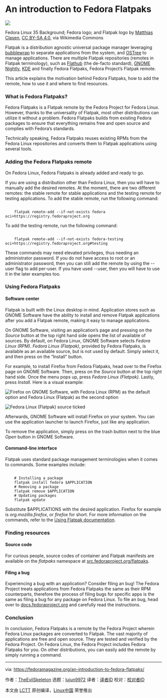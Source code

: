 [#]: subject: "An introduction to Fedora Flatpaks"
[#]: via: "https://fedoramagazine.org/an-introduction-to-fedora-flatpaks/"
[#]: author: "TheEvilSkeleton https://fedoramagazine.org/author/theevilskeleton/"
[#]: collector: "lujun9972"
[#]: translator: " "
[#]: reviewer: " "
[#]: publisher: " "
[#]: url: " "

An introduction to Fedora Flatpaks
======

![][1]

Fedora Linux 35 Background; Fedora logo; and Flatpak logo by [Matthias Clasen][2], [CC BY-SA 4.0][3], via Wikimedia Commons

Flatpak is a distribution agnostic universal package manager leveraging [bubblewrap][4] to separate applications from the system, and [OSTree][5] to manage applications. There are multiple Flatpak repositories (remotes in Flatpak terminology), such as [Flathub][6] (the de-facto standard), [GNOME Nightly][7], [KDE][8] and finally Fedora Flatpaks, Fedora Project’s Flatpak remote.

This article explains the motivation behind Fedora Flatpaks, how to add the remote, how to use it and where to find resources.

### What is Fedora Flatpaks?

Fedora Flatpaks is a Flatpak remote by the Fedora Project for Fedora Linux. However, thanks to the universality of Flatpak, most other distributions can utilize it without a problem. Fedora Flatpaks builds from existing Fedora packages to ensure that everything remains free and open source and complies with Fedora’s standards.

Technically speaking, Fedora Flatpaks reuses existing RPMs from the Fedora Linux repositories and converts them to Flatpak applications using several tools.

### Adding the Fedora Flatpaks remote

On Fedora Linux, Fedora Flatpaks is already added and ready to go.

If you are using a distribution other than Fedora Linux, then you will have to manually add the desired remotes. At the moment, there are two different remotes: the stable remote for stable applications and the testing remote for testing applications. To add the stable remote, run the following command:

```

    flatpak remote-add --if-not-exists fedora oci+https://registry.fedoraproject.org

```

To add the testing remote, run the following command:

```

    flatpak remote-add --if-not-exists fedora-testing oci+https://registry.fedoraproject.org#testing

```

These commands may need elevated privileges, thus needing an administrator password. If you do not have access to root or an administrator password, then you can still add the remote by using the --user flag to add per-user. If you have used --user, then you will have to use it in the later examples too.

### Using Fedora Flatpaks

#### Software center

Flatpak is built with the Linux desktop in mind. Application stores such as GNOME Software have the ability to install and remove Flatpak applications after you add a Flatpak remote, making it easy to manage applications.

On GNOME Software, visiting an application’s page and pressing on the _Source_ button at the top right hand side opens the list of available of sources. By default, on Fedora Linux, GNOME Software selects _Fedora Linux (RPM)_. _Fedora Linux (Flatpak)_, provided by Fedora Flatpaks, is available as an available source, but is not used by default. Simply select it, and then press on the “Install” button.

For example, to install Firefox from Fedora Flatpaks, head over to the Firefox page on GNOME Software. Then, press on the _Source_ button at the top right hand side. Once the menu pops up, press _Fedora Linux (Flatpak)_. Lastly, press _Install_. Here is a visual example:

![Firefox on GNOME Software, with Fedora Linux \(RPM\) as the default option and Fedora Linux \(Flatpak\) as the second option][9]

![Fedora Linux \(Flatpak\) source ticked][10]

Afterwards, GNOME Software will install Firefox on your system. You can use the application launcher to launch Firefox, just like any application.

To remove the application, simply press on the trash button next to the blue _Open_ button in GNOME Software.

#### Command-line interface

Flatpak uses standard package management terminologies when it comes to commands. Some examples include:

```

    # Installing a package
    flatpak install fedora $APPLICATION
    # Removing a package
    flatpak remove $APPLICATION
    # Updating packages
    flatpak update

```

Substitute $APPLICATIONS with the desired application. Firefox for example is _org.mozilla.firefox_, or _firefox_ for short. For more information on the commands, refer to the [Using Flatpak documentation][11].

### Finding resources

#### Source code

For curious people, source codes of container and Flatpak manifests are available on the _flatpaks_ namespace at [src.fedoraproject.org/flatpaks][12].

#### Filing a bug

Experiencing a bug with an application? Consider filing an bug! The Fedora Project treats applications from Fedora Flatpaks the same as their RPM counterparts, therefore the process of filing bugs for specific apps is the same as filing a bug for any package on Fedora Linux. To file an bug, head over to [docs.fedoraproject.org][13] and carefully read the instructions.

### Conclusion

In conclusion, Fedora Flatpaks is a remote by the Fedora Project wherein Fedora Linux packages are converted to Flatpak. The vast majority of applications are free and open source. They are tested and verified by the Fedora Project. On Fedora Linux, the Fedora Project includes Fedora Flatpaks for you. On other distributions, you can easily add the remote by simply running a command.

--------------------------------------------------------------------------------

via: https://fedoramagazine.org/an-introduction-to-fedora-flatpaks/

作者：[TheEvilSkeleton][a]
选题：[lujun9972][b]
译者：[译者ID](https://github.com/译者ID)
校对：[校对者ID](https://github.com/校对者ID)

本文由 [LCTT](https://github.com/LCTT/TranslateProject) 原创编译，[Linux中国](https://linux.cn/) 荣誉推出

[a]: https://fedoramagazine.org/author/theevilskeleton/
[b]: https://github.com/lujun9972
[1]: https://fedoramagazine.org/wp-content/uploads/2021/12/An-introduction-to-Fedora-Flatpaks-816x345.jpg
[2]: https://commons.wikimedia.org/wiki/File:Flatpak_logo.png
[3]: https://creativecommons.org/licenses/by-sa/4.0
[4]: https://github.com/containers/bubblewrap
[5]: https://ostreedev.github.io/ostree/
[6]: https://flathub.org/home
[7]: https://wiki.gnome.org/Apps/Nightly
[8]: https://community.kde.org/Guidelines_and_HOWTOs/Flatpak#Applications
[9]: https://fedoramagazine.org/wp-content/uploads/2021/12/gnome-software1-1024x697.png
[10]: https://fedoramagazine.org/wp-content/uploads/2021/12/gnome-software2.png
[11]: https://docs.flatpak.org/en/latest/using-flatpak.html
[12]: https://src.fedoraproject.org/projects/flatpaks/%2A
[13]: https://docs.fedoraproject.org/en-US/quick-docs/howto-file-a-bug/
